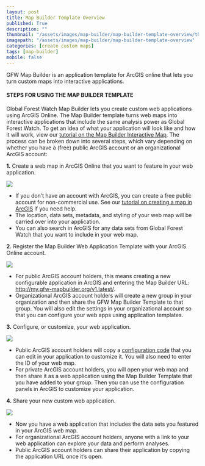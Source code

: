 ```yaml
---
layout: post
title: Map Builder Template Overview
published: True
description: ""
thumbnail: "/assets/images/map-builder/map-builder-template-overview/thumbnail.png"
imagepath: "/assets/images/map-builder/map-builder-template-overview"
categories: [create custom maps]
tags: [map-builder]
mobile: false
---
```



<div id="desktopContent" class="content">

  <p>GFW Map Builder is an application template for ArcGIS online that lets you turn custom maps into interactive applications.</p>
  <h4>STEPS FOR USING THE MAP BUILDER TEMPLATE</h4>
  <p>Global Forest Watch Map Builder lets you create custom web applications using ArcGIS Online. The Map Builder template turns web maps into interactive applications that include the same analysis power as Global Forest Watch. To get an idea of what your application will look like and how it will work, view our <a href="https://youtu.be/k3uchlrWF7o?list=PLh91mManXhdnr_r85vYAiiv19ntHIYObd" target="_blank">tutorial on the Map Builder Interactive Map</a>. The process can be broken down into several steps, which vary depending on whether you have a (free) public ArcGIS account or an organizational ArcGIS account:</p>


  <p><strong>1.</strong> Create a web map in ArcGIS Online that you want to feature in your web application.</p>
  <p><img src="{{site.baseurl}}{{page.imagepath}}/desktop/image1.png"/></p>
  <ul>
    <li>If you don’t have an account with ArcGIS, you can create a free public account for non-commercial use. See our <a href="https://youtu.be/iUQq0br-Gjc?list=PLh91mManXhdnr_r85vYAiiv19ntHIYObd" target="_blank">tutorial on creating a map in ArcGIS</a> if you need help.</li>
    <li>The location, data sets, metadata, and styling of your web map will be carried over into your application.</li>
    <li>You can also search in ArcGIS for any data sets from Global Forest Watch that you want to include in your web map.</li>
  </ul>
  <p><strong>2.</strong> Register the Map Builder Web Application Template with your ArcGIS Online account.</p>
  <p><img src="{{site.baseurl}}{{page.imagepath}}/desktop/image2.png"/></p>
  <ul>
    <li>For public ArcGIS account holders, this means creating a new configurable application in ArcGIS and entering the Map Builder URL: <a href="http://my.gfw-mapbuilder.org/v1.latest/" target="_blank">http://my.gfw-mapbuilder.org/v1.latest/</a>.</li>
    <li>Organizational ArcGIS account holders will create a new group in your organization and then share the GFW Map Builder Template to that group. You will also edit the settings in your organizational account so that you can configure your web apps using application templates.</li>
  </ul>
  <p><strong>3.</strong> Configure, or customize, your web application.</p>
  <p><img src="{{site.baseurl}}{{page.imagepath}}/desktop/image3.png"/></p>
  <ul>
    <li>Public ArcGIS account holders will copy a <a href="https://github.com/wri/gfw-mapbuilder/blob/master/config-panels/simplePanel.json" target="_blank">configuration code</a> that you can edit in your application to customize it. You will also need to enter the ID of your web map.</li>
    <li>For private ArcGIS account holders, you will open your web map and then share it as a web application using the Map Builder Template that you have added to your group.
    Then you can use the configuration panels in ArcGIS to customize your application.</li>
  </ul>
  <p><strong>4.</strong> Share your new custom web application.</p>
  <p><img src="{{site.baseurl}}{{page.imagepath}}/desktop/image4.png"/></p>
  <ul>
    <li>Now you have a web application that includes the data sets you featured in your ArcGIS web map.</li>
    <li>For organizational ArcGIS account holders, anyone with a link to your web application can explore your data and perform analyses.</li>
    <li>Public ArcGIS account holders can share their application by copying the application URL once it’s open.</li>
  </ul>
</div>



<div id="mobileContent" class="content">
</div>
